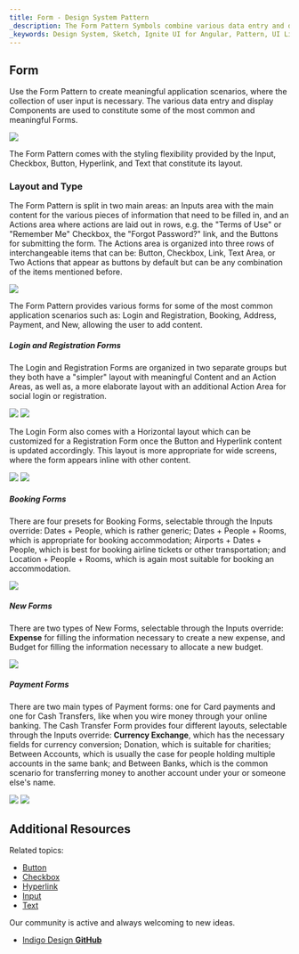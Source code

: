 ```yaml
---
title: Form - Design System Pattern
_description: The Form Pattern Symbols combine various data entry and display elements to provide meaningful application scenarios.
_keywords: Design System, Sketch, Ignite UI for Angular, Pattern, UI Library, Widgets
---
```


## Form

Use the Form Pattern to create meaningful application scenarios, where the collection of user input is necessary. The various data entry and display Components are used to constitute some of the most common and meaningful Forms.

![](../images/form_demo.png)

The Form Pattern comes with the styling flexibility provided by the Input, Checkbox, Button, Hyperlink, and Text that constitute its layout.

### Layout and Type

The Form Pattern is split in two main areas: an Inputs area with the main content for the various pieces of information that need to be filled in, and an Actions area where actions are laid out in rows, e.g. the "Terms of Use" or "Remember Me" Checkbox, the "Forgot Password?" link, and the Buttons for submitting the form. The Actions area is organized into three rows of interchangeable items that can be: Button, Checkbox, Link, Text Area, or Two Actions that appear as buttons by default but can be any combination of the items mentioned before.

![](../images/form_content.png)

The Form Pattern provides various forms for some of the most common application scenarios such as: Login and Registration, Booking, Address, Payment, and New, allowing the user to add content.

##### Login and Registration Forms

The Login and Registration Forms are organized in two separate groups but they both have a "simpler" layout with meaningful Content and an Action Areas, as well as, a more elaborate layout with an additional Action Area for social login or registration.

![](../images/form_login-simple.png)
![](../images/form_login-social.png)

The Login Form also comes with a Horizontal layout which can be customized for a Registration Form once the Button and Hyperlink content is updated accordingly. This layout is more appropriate for wide screens, where the form appears inline with other content.

![](../images/form_login-horizontal.png)
![](../images/form_register-horizontal.png)

##### Booking Forms

There are four presets for Booking Forms, selectable through the Inputs override: Dates + People, which is rather generic; Dates + People + Rooms, which is appropriate for booking accommodation; Airports + Dates + People, which is best for booking airline tickets or other transportation; and Location + People + Rooms, which is again most suitable for booking an accommodation.

![](../images/form_booking.png)

##### New Forms

There are two types of New Forms, selectable through the Inputs override: **Expense** for filling the information necessary to create a new expense, and Budget for filling the information necessary to allocate a new budget.

![](../images/form_new.png)

##### Payment Forms

There are two main types of Payment forms: one for Card payments and one for Cash Transfers, like when you wire money through your online banking. The Cash Transfer Form provides four different layouts, selectable through the Inputs override: **Currency Exchange**, which has the necessary fields for currency conversion; Donation, which is suitable for charities; Between Accounts, which is usually the case for people holding multiple accounts in the same bank; and Between Banks, which is the common scenario for transferring money to another account under your or someone else's name.

![](../images/form_card.png)
![](../images/form_cash.png)

## Additional Resources

Related topics:

- [Button](button.md)
- [Checkbox](checkbox.md)
- [Hyperlink](hyperlink.md)
- [Input](input.md)
- [Text](text.md)
  <div class="divider--half"></div>

Our community is active and always welcoming to new ideas.

- [Indigo Design **GitHub**](https://github.com/IgniteUI/design-system-docfx)
